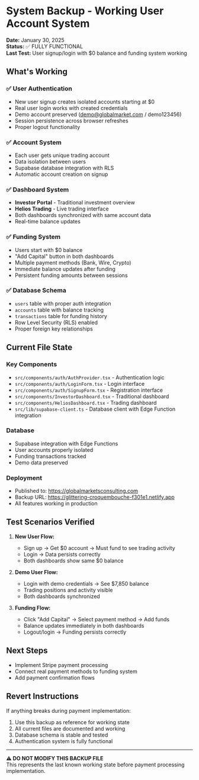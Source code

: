 # System Backup - Working User Account System

**Date:** January 30, 2025  
**Status:** ✅ FULLY FUNCTIONAL  
**Last Test:** User signup/login with $0 balance and funding system working

## What's Working

### ✅ User Authentication
- New user signup creates isolated accounts starting at $0
- Real user login works with created credentials
- Demo account preserved (demo@globalmarket.com / demo123456)
- Session persistence across browser refreshes
- Proper logout functionality

### ✅ Account System
- Each user gets unique trading account
- Data isolation between users
- Supabase database integration with RLS
- Automatic account creation on signup

### ✅ Dashboard System
- **Investor Portal** - Traditional investment overview
- **Helios Trading** - Live trading interface
- Both dashboards synchronized with same account data
- Real-time balance updates

### ✅ Funding System
- Users start with $0 balance
- "Add Capital" button in both dashboards
- Multiple payment methods (Bank, Wire, Crypto)
- Immediate balance updates after funding
- Persistent funding amounts between sessions

### ✅ Database Schema
- `users` table with proper auth integration
- `accounts` table with balance tracking
- `transactions` table for funding history
- Row Level Security (RLS) enabled
- Proper foreign key relationships

## Current File State

### Key Components
- `src/components/auth/AuthProvider.tsx` - Authentication logic
- `src/components/auth/LoginForm.tsx` - Login interface
- `src/components/auth/SignupForm.tsx` - Registration interface
- `src/components/InvestorDashboard.tsx` - Traditional dashboard
- `src/components/HeliosDashboard.tsx` - Trading dashboard
- `src/lib/supabase-client.ts` - Database client with Edge Function integration

### Database
- Supabase integration with Edge Functions
- User accounts properly isolated
- Funding transactions tracked
- Demo data preserved

### Deployment
- Published to: https://globalmarketsconsulting.com
- Backup URL: https://glittering-croquembouche-f301e1.netlify.app
- All features working in production

## Test Scenarios Verified

1. **New User Flow:**
   - Sign up → Get $0 account → Must fund to see trading activity
   - Login → Data persists correctly
   - Both dashboards show same $0 balance

2. **Demo User Flow:**
   - Login with demo credentials → See $7,850 balance
   - Trading positions and activity visible
   - Both dashboards synchronized

3. **Funding Flow:**
   - Click "Add Capital" → Select payment method → Add funds
   - Balance updates immediately in both dashboards
   - Logout/login → Funding persists correctly

## Next Steps
- Implement Stripe payment processing
- Connect real payment methods to funding system
- Add payment confirmation flows

## Revert Instructions
If anything breaks during payment implementation:
1. Use this backup as reference for working state
2. All current files are documented and working
3. Database schema is stable and tested
4. Authentication system is fully functional

---
**⚠️ DO NOT MODIFY THIS BACKUP FILE**  
This represents the last known working state before payment processing implementation.